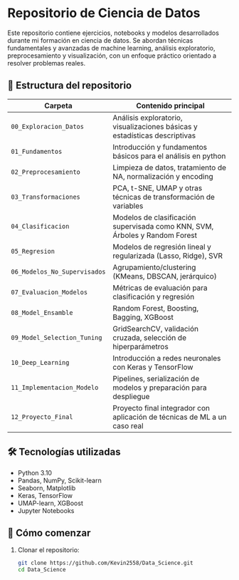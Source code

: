 # Repositorio de Ciencia de Datos

Este repositorio contiene ejercicios, notebooks y modelos desarrollados durante mi formación en ciencia de datos. Se abordan técnicas fundamentales y avanzadas de machine learning, análisis exploratorio, preprocesamiento y visualización, con un enfoque práctico orientado a resolver problemas reales.

## 📁 Estructura del repositorio

| Carpeta                         | Contenido principal                                                                 |
|---------------------------------|-------------------------------------------------------------------------------------|
| `00_Exploracion_Datos`          | Análisis exploratorio, visualizaciones básicas y estadísticas descriptivas          |
| `01_Fundamentos`                | Introducción y fundamentos básicos para el análisis en python                       |
| `02_Preprocesamiento`           | Limpieza de datos, tratamiento de NA, normalización y encoding                      |
| `03_Transformaciones`           | PCA, t-SNE, UMAP y otras técnicas de transformación de variables                    |
| `04_Clasificacion`              | Modelos de clasificación supervisada como KNN, SVM, Árboles y Random Forest         |
| `05_Regresion`                  | Modelos de regresión lineal y regularizada (Lasso, Ridge), SVR                      |
| `06_Modelos_No_Supervisados`    | Agrupamiento/clustering (KMeans, DBSCAN, jerárquico)                                |
| `07_Evaluacion_Modelos`         | Métricas de evaluación para clasificación y regresión                               |
| `08_Model_Ensamble`             | Random Forest, Boosting, Bagging, XGBoost                                           |
| `09_Model_Selection_Tuning`     | GridSearchCV, validación cruzada, selección de hiperparámetros                      |
| `10_Deep_Learning`              | Introducción a redes neuronales con Keras y TensorFlow                              |
| `11_Implementacion_Modelo`      | Pipelines, serialización de modelos y preparación para despliegue                   |
| `12_Proyecto_Final`             | Proyecto final integrador con aplicación de técnicas de ML a un caso real           |

## 🛠️ Tecnologías utilizadas

- Python 3.10
- Pandas, NumPy, Scikit-learn
- Seaborn, Matplotlib
- Keras, TensorFlow
- UMAP-learn, XGBoost
- Jupyter Notebooks

## 🚀 Cómo comenzar

1. Clonar el repositorio:
   ```bash
   git clone https://github.com/Kevin2558/Data_Science.git
   cd Data_Science
